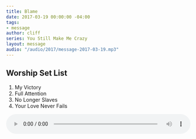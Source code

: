 ```yaml
---
title: Blame
date: 2017-03-19 00:00:00 -04:00
tags:
- message
author: cliff
series: You Still Make Me Crazy
layout: message
audio: "/audio/2017/message-2017-03-19.mp3"
---
```


## Worship Set List

1. <span id="track-0">My Victory</span>
2. <span id="track-1">Full Attention</span>
3. <span id="track-2">No Longer Slaves</span>
4. <span id="track-3">Your Love Never Fails</span>

<audio id="worship-player" style="width: 100%;" on controls>
  <source src="{{ "worship/2017-03-19/01 My Victory.mp3" | relative_url }}" type="audio/mpeg">
</audio>

<script>
  var playSymbol = "▶";
  var setList = [
    {
      name: "My Victory",
      path: "{{ "worship/2017-03-19/01 My Victory.mp3" | relative_url }}"
    },
    {
      name: "Full Attention",
      path: "{{ "worship/2017-03-19/02 Full Attention.mp3" | relative_url }}"
    },
    {
      name: "No Longer Slaves",
      path: "{{ "worship/2017-03-19/03 No Longer Slaves.mp3" | relative_url }}"
    },
    {
      name: "Your Love Never Fails",
      path: "{{ "worship/2017-03-19/04 Your Love Never Fails.mp3" | relative_url }}"
    }
  ];

  var worshipPlayer = document.getElementById("worship-player");
  var trackIndex = 0;

  worshipPlayer.onplay = function() {
    clearAllTracksAsPlaying();
    markTrackAsPlaying();
  };

  worshipPlayer.onended = function() {
    clearAllTracksAsPlaying();
    trackIndex = (trackIndex + 1)%setList.length;

    var nextTrack = setList[trackIndex].path;

    worshipPlayer.src = nextTrack;  //Load the next track

    if(trackIndex > 0){
      worshipPlayer.play();         //Stops auto playing after last track
    }
  };

  function markTrackAsPlaying(){
    var trackSpan = trackSpanElementAtIndex(trackIndex);
    var trackText = trackSpan.innerHTML;

    trackSpan.innerHTML = playSymbol + " " + trackText;
  }

  function clearAllTracksAsPlaying(){
    for(var trackIndex = 0; trackIndex < setList.length; trackIndex ++) {
      var trackSpan = trackSpanElementAtIndex(trackIndex);
      var trackText = trackSpan.innerHTML;

      trackSpan.innerHTML = trackText.replace(playSymbol, "");
    }
  }

  function trackSpanIdWithIndex(index){
    return "track-" + index;
  }

  function trackSpanElementAtIndex(index) {
    var trackSpanId = trackSpanIdWithIndex(index);

    return document.getElementById(trackSpanId);
  }
</script>
